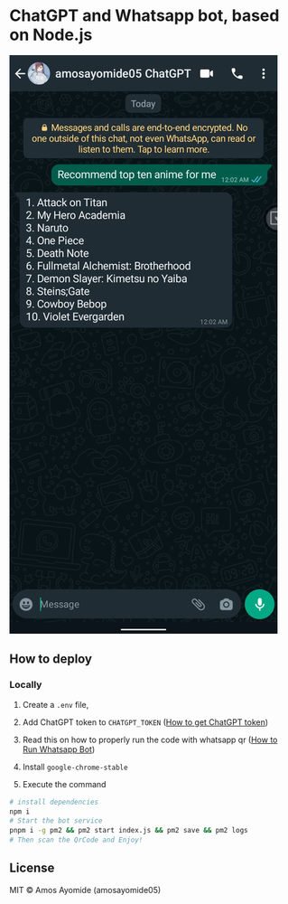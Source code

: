 # ChatGPT and Whatsapp bot, based on Node.js
![screenshot](ss.jpg)
## How to deploy

### Locally

1. Create a `.env` file,

2. Add ChatGPT token to `CHATGPT_TOKEN` ([How to get ChatGPT token](https://github.com/transitive-bullshit/chatgpt-api#session-tokens))

3. Read this on how to properly run the code with whatsapp qr ([How to Run Whatsapp Bot](https://wwebjs.dev/guide/#qr-code-generation))

4. Install `google-chrome-stable`

5. Execute the command

```bash
# install dependencies
npm i 
# Start the bot service
pnpm i -g pm2 && pm2 start index.js && pm2 save && pm2 logs
# Then scan the QrCode and Enjoy!
```

## License

MIT © Amos Ayomide (amosayomide05)